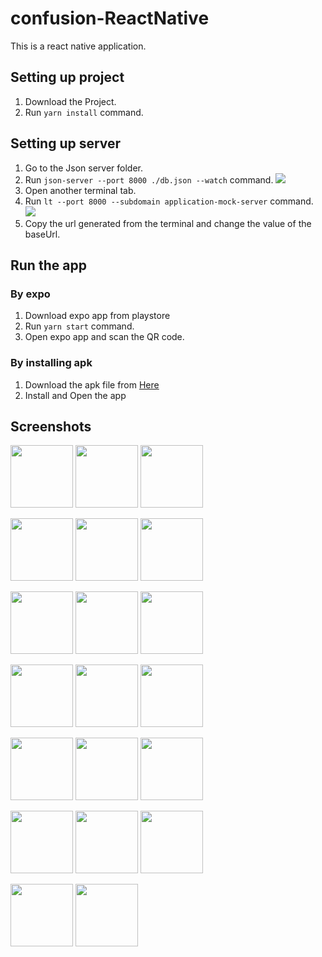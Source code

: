# confusion-ReactNative

This is a react native application.

## Setting up project

1. Download the Project.
1. Run `yarn install` command.

## Setting up server

1. Go to the Json server folder.
1. Run `json-server --port 8000 ./db.json --watch` command.
    <Img src="https://github.com/shikhar2817/confusion-ReactNative/blob/main/components/images/screenShots/db.png">
1. Open another terminal tab.
1. Run `lt --port 8000 --subdomain application-mock-server` command.
    <Img src="https://github.com/shikhar2817/confusion-ReactNative/blob/main/components/images/screenShots/lt.png">
1. Copy the url generated from the terminal and change the value of the baseUrl.

## Run the app

### By expo 

1. Download expo app from playstore
1. Run `yarn start` command.
1. Open expo app and scan the QR code.

### By installing apk

1. Download the apk file from [Here](https://www.dropbox.com/s/6x1ah2suebl6xaf/confusion-282a63bfb3c24f868c482a4f8b307726-signed.apk?dl=0)
1. Install and Open the app

## Screenshots
<p float="left">
    <Img src="https://github.com/shikhar2817/confusion-ReactNative/blob/main/components/images/screenShots/1.jpg" width="100">
    <Img src="https://github.com/shikhar2817/confusion-ReactNative/blob/main/components/images/screenShots/2.jpg" width="100">
    <Img src="https://github.com/shikhar2817/confusion-ReactNative/blob/main/components/images/screenShots/3.jpg" width="100">
</p>
<p float="left">
    <Img src="https://github.com/shikhar2817/confusion-ReactNative/blob/main/components/images/screenShots/4.jpg" width="100">
    <Img src="https://github.com/shikhar2817/confusion-ReactNative/blob/main/components/images/screenShots/5.jpg" width="100">
    <Img src="https://github.com/shikhar2817/confusion-ReactNative/blob/main/components/images/screenShots/6.jpg" width="100">
</p>
<p float="left">
    <Img src="https://github.com/shikhar2817/confusion-ReactNative/blob/main/components/images/screenShots/7.jpg" width="100">
    <Img src="https://github.com/shikhar2817/confusion-ReactNative/blob/main/components/images/screenShots/8.jpg" width="100">
    <Img src="https://github.com/shikhar2817/confusion-ReactNative/blob/main/components/images/screenShots/9.jpg" width="100">
</p>
<p float="left">
    <Img src="https://github.com/shikhar2817/confusion-ReactNative/blob/main/components/images/screenShots/10.jpg" width="100">
    <Img src="https://github.com/shikhar2817/confusion-ReactNative/blob/main/components/images/screenShots/11.jpg" width="100">
    <Img src="https://github.com/shikhar2817/confusion-ReactNative/blob/main/components/images/screenShots/12.jpg" width="100">
</p>
<p float="left">
    <Img src="https://github.com/shikhar2817/confusion-ReactNative/blob/main/components/images/screenShots/13.jpg" width="100">
    <Img src="https://github.com/shikhar2817/confusion-ReactNative/blob/main/components/images/screenShots/14.jpg" width="100">
    <Img src="https://github.com/shikhar2817/confusion-ReactNative/blob/main/components/images/screenShots/15.jpg" width="100">
</p>
<p float="left">
    <Img src="https://github.com/shikhar2817/confusion-ReactNative/blob/main/components/images/screenShots/16.jpg" width="100">
    <Img src="https://github.com/shikhar2817/confusion-ReactNative/blob/main/components/images/screenShots/17.jpg" width="100">
    <Img src="https://github.com/shikhar2817/confusion-ReactNative/blob/main/components/images/screenShots/18.jpg" width="100">
</p>
<p float="left">
    <Img src="https://github.com/shikhar2817/confusion-ReactNative/blob/main/components/images/screenShots/19.jpg" width="100">
    <Img src="https://github.com/shikhar2817/confusion-ReactNative/blob/main/components/images/screenShots/20.png" width="100">
</p>
